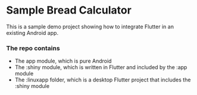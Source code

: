 # Sample Bread Calculator
This is a sample demo project showing how to integrate Flutter in an existing Android app.
### The repo contains
- The app module, which is pure Android
- The :shiny module, which is written in Flutter and included by the :app module
- The :linuxapp folder, which is a desktop Flutter project that includes the :shiny module
